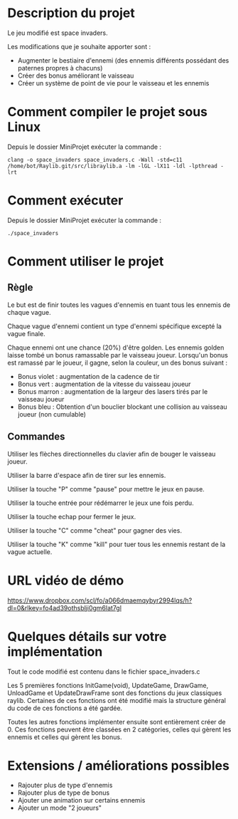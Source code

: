 # Description du projet

Le jeu modifié est space invaders.

Les modifications que je souhaite apporter sont :
- Augmenter le bestiaire d'ennemi (des ennemis différents possédant des paternes propres à chacuns)
- Créer des bonus améliorant le vaisseau
- Créer un système de point de vie pour le vaisseau et les ennemis

# Comment compiler le projet sous Linux

Depuis le dossier MiniProjet exécuter la commande :

```
clang -o space_invaders space_invaders.c -Wall -std=c11 /home/bot/Raylib.git/src/libraylib.a -lm -lGL -lX11 -ldl -lpthread -lrt
```

# Comment exécuter

Depuis le dossier MiniProjet exécuter la commande :

```
./space_invaders
```

# Comment utiliser le projet

## Règle

Le but est de finir toutes les vagues d'ennemis en tuant tous les ennemis de chaque vague.

Chaque vague d'ennemi contient un type d'ennemi spécifique excepté la vague finale.

Chaque ennemi ont une chance (20%) d'être golden.
Les ennemis golden laisse tombé un bonus ramassable par le vaisseau joueur.
Lorsqu'un bonus est ramassé par le joueur, il gagne, selon la couleur, un des bonus suivant :
- Bonus violet : augmentation de la cadence de tir
- Bonus vert : augmentation de la vitesse du vaisseau joueur
- Bonus marron : augmentation de la largeur des lasers tirés par le vaisseau joueur
- Bonus bleu : Obtention d'un bouclier blockant une collision au vaisseau joueur (non cumulable)

## Commandes

Utiliser les flèches directionnelles du clavier afin de bouger le vaisseau joueur.

Utiliser la barre d'espace afin de tirer sur les ennemis.

Utiliser la touche "P" comme "pause" pour mettre le jeux en pause.

Utiliser la touche entrée pour rédémarrer le jeux une fois perdu.

Utiliser la touche echap pour fermer le jeux.

Utiliser la touche "C" comme "cheat" pour gagner des vies.

Utiliser la touche "K" comme "kill" pour tuer tous les ennemis restant de la vague actuelle.

# URL vidéo de démo

https://www.dropbox.com/scl/fo/a066dmaemqybyr2994lqs/h?dl=0&rlkey=fo4ad39othsblji0gm6lat7gl

# Quelques détails sur votre implémentation

Tout le code modifié est contenu dans le fichier space_invaders.c

Les 5 premières fonctions InitGame(void), UpdateGame, DrawGame, UnloadGame et UpdateDrawFrame sont des fonctions du jeux classiques raylib. Certaines de ces fonctions ont été modifié mais la structure général du code de ces fonctions a été gardée.

Toutes les autres fonctions implémenter ensuite sont entièrement créer de 0. Ces fonctions peuvent être classées en 2 catégories, celles qui gèrent les ennemis et celles qui gèrent les bonus.

# Extensions / améliorations possibles

- Rajouter plus de type d'ennemis
- Rajouter plus de type de bonus
- Ajouter une animation sur certains ennemis
- Ajouter un mode "2 joueurs"